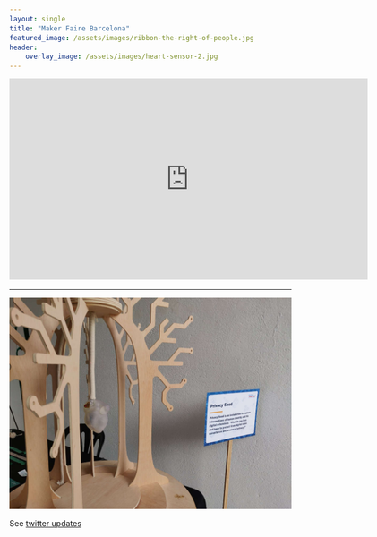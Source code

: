```yaml
---
layout: single
title: "Maker Faire Barcelona"
featured_image: /assets/images/ribbon-the-right-of-people.jpg
header:
    overlay_image: /assets/images/heart-sensor-2.jpg
---
```


<!--more-->

<iframe width="640" height="360" src="https://www.youtube.com/embed/_Pc-Q72ALDM" frameborder="0" allow="accelerometer; autoplay; encrypted-media; gyroscope; picture-in-picture" allowfullscreen></iframe>

<hr>

![Privacy Seed at Maker Faire Barcelona](/assets/images/privacy-seed-MakerFaire-Barcelona.jpg)

See [twitter updates](https://twitter.com/SeedPrivacy/status/1180444230994538496)

